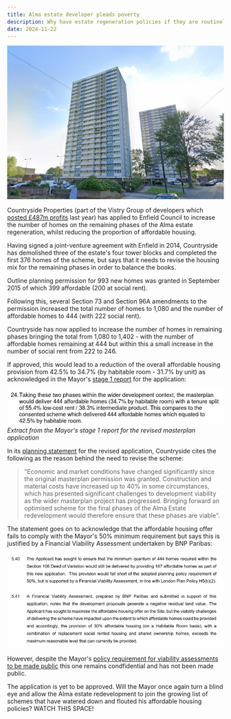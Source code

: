 ```yaml
---
title: Alma estate developer pleads poverty
description: Why have estate regeneration policies if they are routinely ignored?
date: 2024-11-22
---
```

![Alma estate photo](../estates/src/images/alma2.png)

Countryside Properties (part of the Vistry Group of developers which [posted £487m profits](https://www.vistrygroup.co.uk/sites/vistrygroup/files/2024-03/Vistry-Group-Full-Year-Results-Presentation-14.03.24-FINAL.pdf) last year) has applied to Enfield Council to increase the number of homes on the remaining phases of the Alma estate regeneration, whilst reducing the proportion of affordable housing.

Having signed a joint-venture agreement with Enfield in 2014, Countryside has demolished three of the estate's four tower blocks and completed the first 376 homes of the scheme, but says that it needs to revise the housing mix for the remaining phases in order to balance the books.


Outline planning permission for 993 new homes was granted in September 2015 of which 399 affordable (200 at social rent).

Following this, several Section 73 and Section 96A amendments to the permission increased the total number of homes to 1,080 and the number of affordable homes to 444 (with 222 social rent).

Countryside has now applied to increase the number of homes in remaining phases bringing the total from 1,080 to 1,402 - with the number of affordable homes remaining at 444 but within this a small increase in the number of social rent from 222 to 246. 

If approved, this would lead to a reduction of the overall affordable housing provision from 42.5% to 34.7% (by habitable room - 31.7% by unit) as acknowledged in the Mayor's [stage 1 report](https://planapps.london.gov.uk/planningapps/24-02608-FUL) for the application:

![extract from GLA report](../estates/src/images/almaglaextract.png)*Extract from the Mayor's stage 1 report for the revised masterplan application*

In its [planning statement](https://planningandbuildingcontrol.enfield.gov.uk/online-applications/files/229DEC099F1BA5271919E4E38B7D2BC8/pdf/24_02608_FUL-Alma_Phases_2B_and_3_Planning_and_Affordable_Housing_Statement-2959283.pdf) for the revised application, Countryside cites the following as the reason behind the need to revise the scheme:

> "Economic and market conditions have changed significantly since the original masterplan permission was granted. Construction and material costs have increased up to 40% in some circumstances, which has presented significant challenges to development viability as the wider masterplan project has progressed. Bringing forward an optimised scheme for the final phases of the Alma Estate redevelopment would therefore ensure that these phases are viable".

The statement goes on to acknowledge that the affordable housing offer fails to comply with the Mayor's 50% minimum requirement but says this is justified by a Financial Viability Assessment undertaken by BNP Paribas:

![planning statement screenshot](../estates/src/images/almaestatesc.png)

However, despite the Mayor's [policy requirement for viability assessments to be made public](https://www.london.gov.uk/programmes-strategies/planning/implementing-london-plan/london-plan-guidance/affordable-housing-and-viability-supplementary-planning-guidance-spg) this one remains condfidential and has not been made public.

The application is yet to be approved. Will the Mayor once again turn a blind eye and allow the Alma estate redevelopment to join the growing list of schemes that have watered down and flouted his affordable housing policies? WATCH THIS SPACE!
